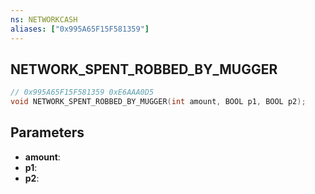 ```yaml
---
ns: NETWORKCASH
aliases: ["0x995A65F15F581359"]
---
```

## NETWORK_SPENT_ROBBED_BY_MUGGER

```c
// 0x995A65F15F581359 0xE6AAA0D5
void NETWORK_SPENT_ROBBED_BY_MUGGER(int amount, BOOL p1, BOOL p2);
```


## Parameters
* **amount**: 
* **p1**: 
* **p2**: 

